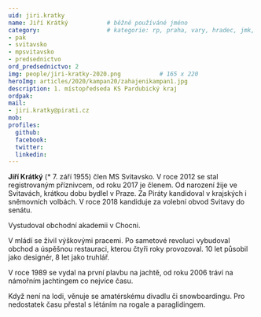 ```yaml
---
uid: jiri.kratky
name: Jiří Krátký          	# běžně používáné jméno
category:              	    # kategorie: rp, praha, vary, hradec, jmk, senat
- pak
- svitavsko
- mpsvitavsko
- predsednictvo
ord_predsednictvo: 2
img: people/jiri-kratky-2020.png           # 165 x 220
heroImg: articles/2020/kampan20/zahajenikampan1.jpg
description: 1. místopředseda KS Pardubický kraj
ordpak:
mail:
- jiri.kratky@pirati.cz
mob:
profiles:
  github:
  facebook:
  twitter:
  linkedin:
---
```

**Jiří Krátký** (* 7. září 1955) člen MS Svitavsko. V roce 2012 se stal registrovaným příznivcem, od roku 2017 je členem. Od narození žije ve Svitavách, krátkou dobu bydlel v Praze. Za Piráty kandidoval v krajských i sněmovních volbách. V roce 2018 kandiduje za volební obvod Svitavy do senátu.

Vystudoval obchodní akademii v Chocni.

V mládí se živil výškovými pracemi. Po sametové revoluci vybudoval obchod a úspěšnou restauraci, kterou čtyři roky provozoval. 10 let působil jako designér, 8 let jako truhlář.

V roce 1989 se vydal na první plavbu na jachtě, od roku 2006 tráví na námořním jachtingem co nejvíce času.

Když není na lodi, věnuje se amatérskému divadlu či snowboardingu. Pro nedostatek času přestal s létáním na rogale a paraglidingem.

